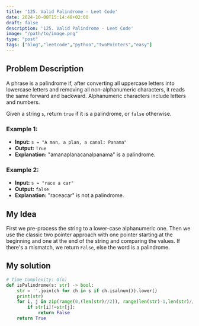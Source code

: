 ```yaml
---
title: '125. Valid Palindrome - Leet Code'
date: 2024-10-08T15:14:48+02:00
draft: false
description: '125. Valid Palindrome - Leet Code'
image: "/path/to/image.png"
type: "post"
tags: ["blog","leetcode","python","twoPointers","easy"]
---
```

## Problem Description

A phrase is a palindrome if, after converting all uppercase letters into lowercase letters and removing all non-alphanumeric characters, it reads the same forward and backward. Alphanumeric characters include letters and numbers.

Given a string `s`, return `true` if it is a palindrome, or `false` otherwise.
### Example 1:
* **Input:** `s = "A man, a plan, a canal: Panama"`
* **Output:** `True`
* **Explanation:** "amanaplanacanalpanama" is a palindrome.
### Example 2:
* **Input:** `s = "race a car"`
* **Output:** `false`
* **Explanation:** "raceacar" is not a palindrome.

## My Idea

First we pre-process the string to a lower-case alphanumeric one. Then we use the classic two pointer approach with one pointer starting at the beginning and one at the end of the string and comparing the values. If there's a mismatch, we return `False`, else the word is a palindrome.

## My solution
```python
# Time Complexity: O(n)
def isPalindrome(s: str) -> bool:
    str = ''.join(ch for ch in s if ch.isalnum()).lower()
    print(str)
    for i, j in zip(range(0,(len(str)//2)), range(len(str)-1,len(str)//2-1,-1)):
        if str[i]!=str[j]:
            return False
    return True
```
